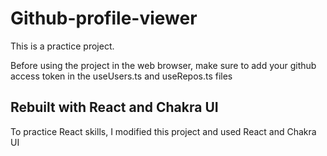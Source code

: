 # Github-profile-viewer

This is a practice project.

Before using the project in the web browser, make sure to add your github access token in the useUsers.ts and useRepos.ts files

## Rebuilt with React and Chakra UI

To practice React skills, I modified this project and used React and Chakra UI
